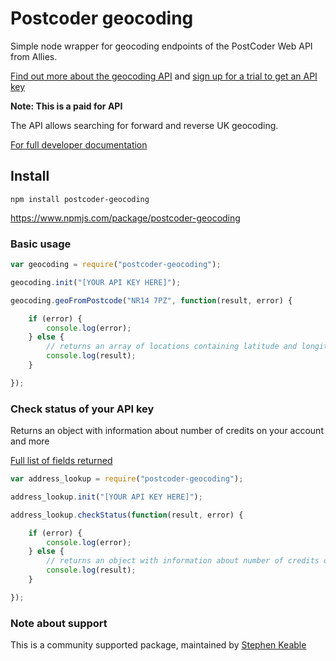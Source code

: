 # Postcoder geocoding

Simple node wrapper for geocoding endpoints of the PostCoder Web API from Allies.

[Find out more about the geocoding API](https://www.alliescomputing.com/postcoder/geocoding) and [sign up for a trial to get an API key](https://www.alliescomputing.com/postcoder/sign-up)

**Note: This is a paid for API**

The API allows searching for forward and reverse UK geocoding.

[For full developer documentation](https://developers.alliescomputing.com)

## Install

`npm install postcoder-geocoding`

https://www.npmjs.com/package/postcoder-geocoding

### Basic usage

```javascript
var geocoding = require("postcoder-geocoding");

geocoding.init("[YOUR API KEY HERE]");

geocoding.geoFromPostcode("NR14 7PZ", function(result, error) {

    if (error) {
        console.log(error);
    } else {
        // returns an array of locations containing latitude and longitude
        console.log(result);
    }

});
```

### Check status of your API key

Returns an object with information about number of credits on your account and more

[Full list of fields returned](https://developers.alliescomputing.com/postcoder-web-api/error-handling)

```javascript
var address_lookup = require("postcoder-geocoding");

address_lookup.init("[YOUR API KEY HERE]");

address_lookup.checkStatus(function(result, error) {

    if (error) {
        console.log(error);
    } else {
        // returns an object with information about number of credits on your account and more
        console.log(result);
    }

});
```

### Note about support

This is a community supported package, maintained by [Stephen Keable](https://github.com/stephenkeable)
